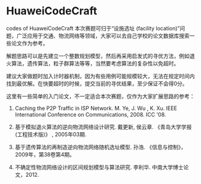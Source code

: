 # HuaweiCodeCraft
codes of HuaweiCodeCraft
本次赛题可归于“设施选址 (facility location)”问题，广泛应用于交通、物流网络等领域，大家可以去自己学校的论文数据库搜索一些论文作为参考。

解题思路可以是先建立一个整数规划模型，然后再采用启发式的寻优方法，例如退火算法，遗传算法，粒子群算法等等，当然要考虑算法的复杂性以免超时。

建议大家做题时加入计时器机制，因为有些用例可能规模较大，无法在规定时间内找到最优解。在快要超时的时候，提交当前的寻优结果，至少保证不会得0分。

这里有一些简单的入门论文，不一定适合本次赛题，仅作为大家扩展思路的参考：

1. Caching the P2P Traffic in ISP Network. M. Ye,  J. Wu ,  K. Xu.  IEEE International Conference on Communications, 2008. ICC '08.

2. 基于模拟退火算法的逆向物流网络设计研究. 戴更新, 侯云章.  《青岛大学学报(工程技术版)》 , 2005年03期.

3. 基于遗传算法的再制造逆向物流网络随机选址模型. 孙浩. 《信息与控制》，2009年，第38卷第4期。

4. 不确定性物流网络设计的区间规划模型与算法研究. 李利华. 中南大学博士论文，2012. 

